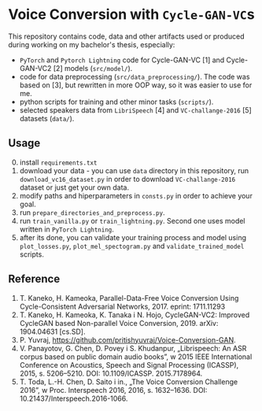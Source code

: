 # Voice Conversion with `Cycle-GAN-VC`s

This repository contains code, data and other artifacts used or produced during working on my bachelor's thesis, especially:
- `PyTorch` and `Pytorch Lightning` code for Cycle-GAN-VC [1] and Cycle-GAN-VC2 [2] models (`src/model/`).
- code for data preprocessing (`src/data_preprocessing/`). The code was based on [3], but rewritten in more OOP way, so it was easier to use for me. 
- python scripts for training and other minor tasks (`scripts/`).
- selected speakers data from `LibriSpeech` [4] and `VC-challange-2016` [5] datasets (`data/`).


## Usage
0. install `requirements.txt`
1. download your data - you can use `data` directory in this repository, run `download_vc16_dataset.py` in order to download `VC-challange-2016` dataset or just get your own data.
2. modify paths and hiperparameters in `consts.py` in order to achieve your goal.
3. run `prepare_directories_and_preprocess.py`.
4. run `train_vanilla.py` or `train_lightning.py`. Second one uses model written in `PyTorch Lightning`.
5. after its done, you can validate your training process and model using `plot_losses.py`, `plot_mel_spectogram.py` and `validate_trained_model` scripts.


## Reference
1. T. Kaneko, H. Kameoka, Parallel-Data-Free Voice Conversion Using Cycle-Consistent Adversarial Networks, 2017. eprint: 1711.11293
2. T. Kaneko, H. Kameoka, K. Tanaka i N. Hojo, CycleGAN-VC2: Improved CycleGAN based Non-parallel Voice Conversion, 2019. arXiv: 1904.04631 [cs.SD].
3. P. Yuvraj, https://github.com/pritishyuvraj/Voice-Conversion-GAN.
4. V. Panayotov, G. Chen, D. Povey i S. Khudanpur, „Librispeech: An ASR corpus based on public domain audio books”, w 2015 IEEE International Conference on Acoustics, Speech and Signal Processing (ICASSP), 2015, s. 5206–5210. DOI: 10.1109/ICASSP.
2015.7178964.
5. T. Toda, L.-H. Chen, D. Saito i in., „The Voice Conversion Challenge 2016”, w Proc. Interspeech 2016, 2016, s. 1632–1636. DOI: 10.21437/Interspeech.2016-1066.
